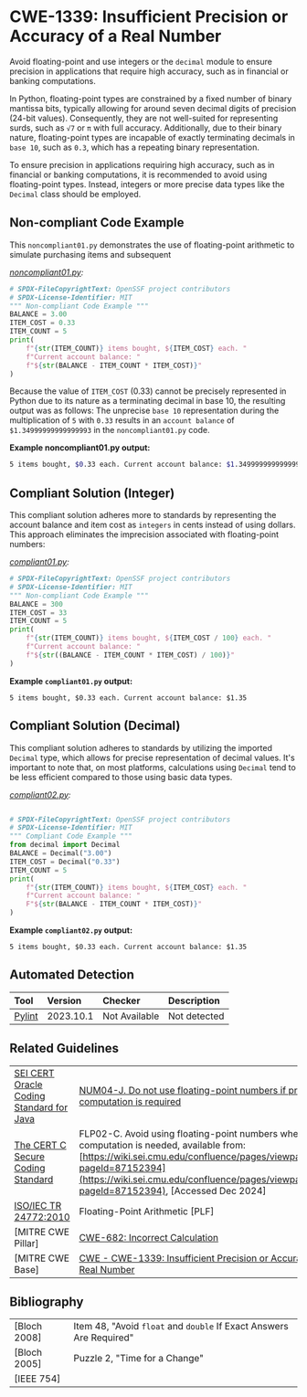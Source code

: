 # CWE-1339: Insufficient Precision or Accuracy of a Real Number

Avoid floating-point and use integers or the `decimal` module to ensure precision in applications that require high accuracy, such as in financial or banking computations.

In Python, floating-point types are constrained by a fixed number of binary mantissa bits, typically allowing for around seven decimal digits of precision (24-bit values). Consequently, they are not well-suited for representing surds, such as `√7` or `π` with full accuracy. Additionally, due to their binary nature, floating-point types are incapable of exactly terminating decimals in `base 10`, such as `0.3`, which has a repeating binary representation.

To ensure precision in applications requiring high accuracy, such as in financial or banking computations, it is recommended to avoid using floating-point types. Instead, integers or more precise data types like the `Decimal` class should be employed.

## Non-compliant Code Example

This `noncompliant01.py` demonstrates the use of floating-point arithmetic to simulate purchasing items and subsequent

*[noncompliant01.py](noncompliant01.py):*

```py
# SPDX-FileCopyrightText: OpenSSF project contributors
# SPDX-License-Identifier: MIT
""" Non-compliant Code Example """
BALANCE = 3.00
ITEM_COST = 0.33
ITEM_COUNT = 5
print(
    f"{str(ITEM_COUNT)} items bought, ${ITEM_COST} each. "
    f"Current account balance: "
    f"${str(BALANCE - ITEM_COUNT * ITEM_COST)}"
)
```

Because the value of `ITEM_COST` (0.33) cannot be precisely represented in Python due to its nature as a terminating decimal in base 10, the resulting output was as follows:
The unprecise `base 10` representation during the multiplication of `5` with `0.33`  results in an `account balance`  of  `$1.34999999999999993` in the `noncompliant01.py` code.

**Example noncompliant01.py output:**

```bash
5 items bought, $0.33 each. Current account balance: $1.34999999999999993
```

## Compliant Solution (Integer)

This compliant solution adheres more to standards by representing the account balance and item cost as `integers` in cents instead of using dollars. This approach eliminates the imprecision associated with floating-point numbers:

*[compliant01.py](compliant01.py):*

```py
# SPDX-FileCopyrightText: OpenSSF project contributors
# SPDX-License-Identifier: MIT
""" Non-compliant Code Example """
BALANCE = 300
ITEM_COST = 33
ITEM_COUNT = 5
print(
    f"{str(ITEM_COUNT)} items bought, ${ITEM_COST / 100} each. "
    f"Current account balance: "
    f"${str((BALANCE - ITEM_COUNT * ITEM_COST) / 100)}"
)
```

**Example `compliant01.py` output:**

```text
5 items bought, $0.33 each. Current account balance: $1.35
```

## Compliant Solution (Decimal)

This compliant solution adheres to standards by utilizing the imported `Decimal` type, which allows for precise representation of decimal values. It's important to note that, on most platforms, calculations using `Decimal` tend to be less efficient compared to those using basic data types.

*[compliant02.py](compliant02.py):*

```py

# SPDX-FileCopyrightText: OpenSSF project contributors
# SPDX-License-Identifier: MIT
""" Compliant Code Example """
from decimal import Decimal
BALANCE = Decimal("3.00")
ITEM_COST = Decimal("0.33")
ITEM_COUNT = 5
print(
    f"{str(ITEM_COUNT)} items bought, ${ITEM_COST} each. "
    f"Current account balance: "
    F"${str(BALANCE - ITEM_COUNT * ITEM_COST)}"
)
```

**Example `compliant02.py` output:**

```text
5 items bought, $0.33 each. Current account balance: $1.35
```

## Automated Detection

|Tool|Version|Checker|Description|
|:----|:----|:----|:----|
|[Pylint](https://pylint.pycqa.org/)|2023.10.1|Not Available|Not detected|

## Related Guidelines

|||
|:---|:---|
|[SEI CERT Oracle Coding Standard for Java](https://wiki.sei.cmu.edu/confluence/display/java/SEI+CERT+Oracle+Coding+Standard+for+Java?src=breadcrumbs)|[NUM04-J. Do not use floating-point numbers if precise computation is required](https://wiki.sei.cmu.edu/confluence/display/java/NUM04-J.+Do+not+use+floating-point+numbers+if+precise+computation+is+required)|
|[The CERT C Secure Coding Standard](https://wiki.sei.cmu.edu/confluence/display/c/SEI+CERT+C+Coding+Standard)|FLP02-C. Avoid using floating-point numbers when precise computation is needed, available from: [https://wiki.sei.cmu.edu/confluence/pages/viewpage.action?pageId=87152394](https://wiki.sei.cmu.edu/confluence/pages/viewpage.action?pageId=87152394), [Accessed Dec 2024]|
|[ISO/IEC TR 24772:2010](https://www.iso.org/standard/61457.html)| Floating-Point Arithmetic [PLF]|
|[MITRE CWE Pillar]| [CWE-682: Incorrect Calculation](https://cwe.mitre.org/data/definitions/682.html)|
|[MITRE CWE Base]|[CWE - CWE-1339: Insufficient Precision or Accuracy of a Real Number](https://cwe.mitre.org/data/definitions/1339.html)|

## Bibliography

|||
|:---|:---|
|[Bloch 2008]|Item 48, "Avoid `float` and `double` If Exact Answers Are Required"|
|[Bloch 2005]|Puzzle 2, "Time for a Change"|
|[IEEE 754]||

